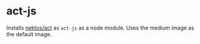 # act-js

Installs [nektos/act](https://github.com/nektos/act) as `act-js` as a node module. Uses the medium image as the default image.